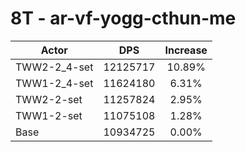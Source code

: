 # 8T - ar-vf-yogg-cthun-me
| Actor | DPS | Increase |
|---|:---:|:---:|
|TWW2-2_4-set|12125717|10.89%|
|TWW1-2_4-set|11624180|6.31%|
|TWW2-2-set|11257824|2.95%|
|TWW1-2-set|11075108|1.28%|
|Base|10934725|0.00%|
